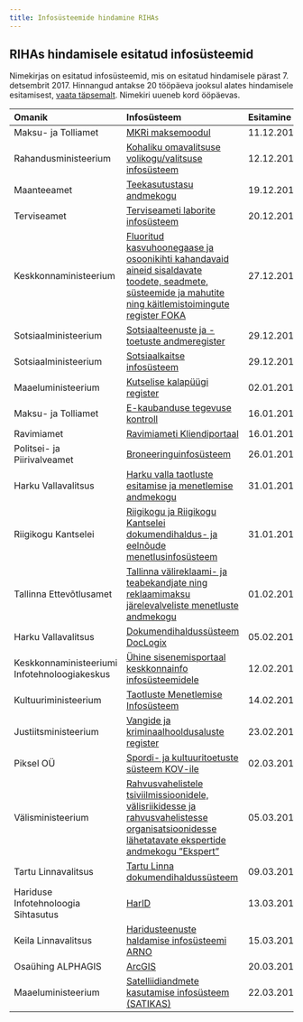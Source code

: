 ```yaml
---
title: Infosüsteemide hindamine RIHAs
---
```

## RIHAs hindamisele esitatud infosüsteemid

Nimekirjas on esitatud infosüsteemid, mis on esitatud hindamisele pärast 7. detsembrit 2017. Hinnangud antakse 20 tööpäeva jooksul alates hindamisele esitamisest, [vaata täpsemalt](RIHAs-hindamine). Nimekiri uueneb kord ööpäevas.

| Omanik | Infosüsteem |  Esitamine | Tähtaeg |
|:--- |:--- |:--- |:---|
| Maksu- ja Tolliamet | [MKRi maksemoodul](https://www.riha.ee/Systems/Vaata/MKRMM) | 11.12.2017 | 11.01.2018 |
| Rahandusministeerium | [Kohaliku omavalitsuse volikogu/valitsuse infosüsteem](https://www.riha.ee/Systems/Vaata/volis) | 12.12.2017 | 12.01.2018 |
| Maanteeamet | [Teekasutustasu andmekogu](https://www.riha.ee/Systems/Vaata/tkt) | 19.12.2017 | 19.01.2018 |
| Terviseamet | [Terviseameti laborite infosüsteem](https://www.riha.ee/Systems/Vaata/talis) | 20.12.2017 | 22.01.2018 |
| Keskkonnaministeerium | [Fluoritud kasvuhoonegaase ja osoonikihti kahandavaid <br> aineid sisaldavate toodete, seadmete, süsteemide ja mahutite ning käitlemistoimingute register FOKA](https://www.riha.ee/Systems/Vaata/foka) | 27.12.2017 | 25.01.2018 |
| Sotsiaalministeerium | [Sotsiaalteenuste ja -toetuste andmeregister](https://www.riha.ee/Systems/Vaata/star) | 29.12.2017 | 29.01.2018 |
| Sotsiaalministeerium | [Sotsiaalkaitse infosüsteem](https://www.riha.ee/Systems/Vaata/skais) | 29.12.2017 | 29.01.2018 |
| Maaeluministeerium | [Kutselise kalapüügi register](https://www.riha.ee/Systems/Vaata/kir.agri) | 02.01.2018 | 30.01.2018 |
| Maksu- ja Tolliamet | [E-kaubanduse tegevuse kontroll](https://www.riha.ee/Systems/Vaata/EKAUB) | 16.01.2018 | 13.02.2018 |
| Ravimiamet | [Ravimiameti Kliendiportaal](https://www.riha.ee/Systems/Vaata/rakp) | 16.01.2018 | 13.02.2018 |
| Politsei- ja Piirivalveamet | [Broneeringuinfosüsteem](https://www.riha.ee/Systems/Vaata/briis) | 26.01.2018 | 23.02.2018 |
| Harku Vallavalitsus | [Harku valla taotluste esitamise ja menetlemise andmekogu](https://www.riha.ee/Infosüsteemid/Vaata/75014132-spoku) | 31.01.2018 | 28.02.2018 |
| Riigikogu Kantselei | [Riigikogu ja Riigikogu Kantselei dokumendihaldus- ja eelnõude menetlusinfosüsteem](https://www.riha.ee/Infosüsteemid/Vaata/EMS) | 31.01.2018 | 28.02.2018 |
| Tallinna Ettevõtlusamet | [Tallinna välireklaami- ja teabekandjate ning reklaamimaksu järelevalveliste menetluste andmekogu](https://www.riha.ee/Infosüsteemid/Vaata/tlntera) | 01.02.2018 | 01.03.2018 |
| Harku Vallavalitsus | [Dokumendihaldussüsteem DocLogix](https://www.riha.ee/Infosüsteemid/Vaata/harku-vallavalitsuse-doclogix) | 05.02.2018 | 05.03.2018 |
| Keskkonnaministeeriumi Infotehnoloogiakeskus | [Ühine sisenemisportaal keskkonnainfo infosüsteemidele](https://www.riha.ee/Infosüsteemid/Vaata/sso-keskkonnainfo) | 12.02.2018 | 12.03.2018 |
| Kultuuriministeerium | [Taotluste Menetlemise Infosüsteem](https://www.riha.ee/Infosüsteemid/Vaata/TMS) | 14.02.2018 | 14.03.2018 |
|Justiitsministeerium | [Vangide ja kriminaalhooldusaluste register](https://www.riha.ee/Infosüsteemid/Vaata/kir) | 23.02.2018 | 23.03.2018 |
| Piksel OÜ | [Spordi- ja kultuuritoetuste süsteem KOV-ile](https://www.riha.ee/Infosüsteemid/Vaata/spoku) | 02.03.2018 | 02.04.2018 |
| Välisministeerium | [Rahvusvahelistele tsiviilmissioonidele, välisriikidesse ja rahvusvahelistesse organisatsioonidesse lähetatavate ekspertide andmekogu ”Ekspert”](https://www.riha.ee/Infosüsteemid/Vaata/ekspert) | 05.03.2018 | 03.04.2018 |
| Tartu Linnavalitsus | [Tartu Linna dokumendihaldussüsteem](https://www.riha.ee/Infosüsteemid/Vaata/75006546-goprocase) | 09.03.2018 | 09.04.2018 |
| Hariduse Infotehnoloogia Sihtasutus | [HarID](https://www.riha.ee/Infosüsteemid/Vaata/harid) | 13.03.2018 | 11.04.2018 |
| Keila Linnavalitsus | [Haridusteenuste haldamise infosüsteemi ARNO](https://www.riha.ee/Infosüsteemid/Vaata/arnokeilalv) | 15.03.2018 | 13.04.2018 |
| Osaühing ALPHAGIS | [ArcGIS](https://www.riha.ee/Infosüsteemid/Vaata/ArcGIS) | 20.03.2018 | 18.04.2018 |
| Maaeluministeerium | [Satelliidiandmete kasutamise infosüsteem (SATIKAS)](https://www.riha.ee/Infosüsteemid/Vaata/pria-satikas) | 22.03.2018 | 20.04.2018 |

